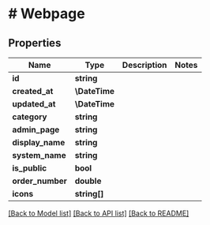 # # Webpage

## Properties

Name | Type | Description | Notes
------------ | ------------- | ------------- | -------------
**id** | **string** |  |
**created_at** | **\DateTime** |  |
**updated_at** | **\DateTime** |  |
**category** | **string** |  |
**admin_page** | **string** |  |
**display_name** | **string** |  |
**system_name** | **string** |  |
**is_public** | **bool** |  |
**order_number** | **double** |  |
**icons** | **string[]** |  |

[[Back to Model list]](../../README.md#models) [[Back to API list]](../../README.md#endpoints) [[Back to README]](../../README.md)
